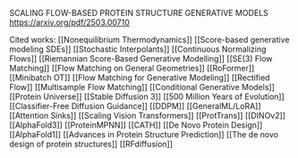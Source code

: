 SCALING FLOW-BASED PROTEIN STRUCTURE GENERATIVE MODELS
https://arxiv.org/pdf/2503.00710

Cited works:
[[Nonequilibrium Thermodynamics]]
[[Score-based generative modeling SDEs]]
[[Stochastic Interpolants]]
[[Continuous Normalizing Flows]]
[[Riemannian Score-Based Generative Modelling]]
[[SE(3) Flow Matching]]
[[Flow Matching on General Geometries]]
[[RoFormer]]
[[Minibatch OT]]
[[Flow Matching for Generative Modeling]]
[[Rectified Flow]]
[[Multisample Flow Matching]]
[[Conditional Generative Models]]
[[Protein Universe]]
[[Stable Diffusion 3]]
[[500 Million Years of Evolution]]
[[Classifier-Free Diffusion Guidance]]
[[DDPM]]
[[GeneralML/LoRA]]
[[Attention Sinks]]
[[Scaling Vision Transformers]]
[[ProtTrans]]
[[DINOv2]]
[[AlphaFold3]]
[[ProteinMPNN]]
[[CATH]]
[[De Novo Protein Design]]
[[AlphaFold1]]
[[Advances in Protein Structure Prediction]]
[[The de novo design of protein structures]]
[[RFdiffusion]]

